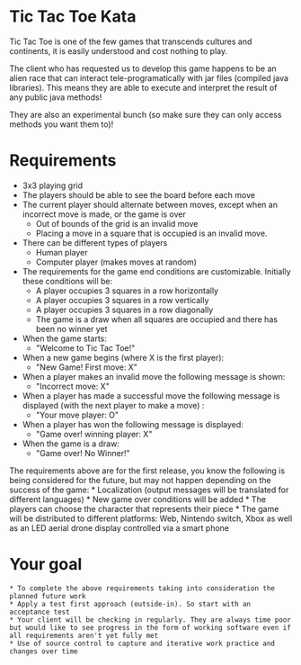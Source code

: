 # Tic Tac Toe Kata
Tic Tac Toe is one of the few games that transcends cultures and continents, it is easily understood and cost nothing to play.

The client who has requested us to develop this game happens to be an alien race that can interact tele-programatically with jar files (compiled java libraries). This means they are able to execute and interpret the result of any public java methods!

They are also an experimental bunch (so make sure they can only access methods you want them to)!


# Requirements
* 3x3 playing grid
* The players should be able to see the board before each move
* The current player should alternate between moves, except when an incorrect move is made, or the game is over
    * Out of bounds of the grid is an invalid move
    * Placing a move in a square that is occupied is an invalid move.
* There can be different types of players
    * Human player
    * Computer player (makes moves at random)
* The requirements for the game end conditions are customizable. Initially these conditions will be:
    * A player occupies 3 squares in a row horizontally 
    * A player occupies 3 squares in a row vertically
    * A player occupies 3 squares in a row diagonally 
    * The game is a draw when all squares are occupied and there has been no winner yet
* When the game starts:
    * "Welcome to Tic Tac Toe!"
* When a new game begins (where X is the first player):
    * "New Game! First move: X"
* When a player makes an invalid move the following message is shown:
    * "Incorrect move: X"
* When a player has made a successful move the following message is displayed (with the next player to make a move) :
    * "Your move player: O" 
* When a player has won the following message is displayed:
    * "Game over! winning player: X" 
* When the game is a draw:
    * "Game over! No Winner!"

The requirements above are for the first release, you know the following is being considered for the future, but may not happen depending on the success of the game:
    * Localization (output messages will be translated for different languages)
    * New game over conditions will be added
    * The players can choose the character that represents their piece
    * The game will be distributed to different platforms: Web, Nintendo switch, Xbox as well as an LED aerial drone display controlled via a smart phone

# Your goal
    * To complete the above requirements taking into consideration the planned future work
    * Apply a test first approach (outside-in). So start with an acceptance test
    * Your client will be checking in regularly. They are always time poor but would like to see progress in the form of working software even if all requirements aren't yet fully met
    * Use of source control to capture and iterative work practice and changes over time
